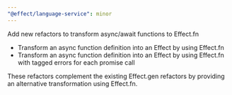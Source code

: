 ```yaml
---
"@effect/language-service": minor
---
```


Add new refactors to transform async/await functions to Effect.fn

- Transform an async function definition into an Effect by using Effect.fn
- Transform an async function definition into an Effect by using Effect.fn with tagged errors for each promise call

These refactors complement the existing Effect.gen refactors by providing an alternative transformation using Effect.fn.